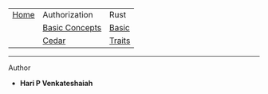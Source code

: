 
|   |   |   |
|---|---|---|
|[Home](./README.md) | Authorization | Rust |  
|   |  [Basic Concepts](./books/authz.md)  | [Basic](./books/rust/basic.md) |   
|   |  [Cedar](./books/cedar.md)   |[Traits](./books/rust/trait.md)   |

  
  
 
  
----
Author
* **Hari P Venkateshaiah** 

